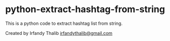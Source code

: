 # python-extract-hashtag-from-string
This is a python code to extract hashtag list from string.


Created by Irfandy Thalib irfandythalib@gmail.com
